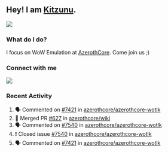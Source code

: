 ## Hey! I am [Kitzunu](https://Github.com/Kitzunu).

<!--<a href="https://github-readme-stats.kitzunu.vercel.app/api?username=Kitzunu&show_icons=true&theme=dark">
  <img align="center" src="https://github-readme-stats.kitzunu.vercel.app/api?username=Kitzunu&show_icons=true&theme=dark" />
</a>-->
<a href="https://github-readme-stats.kitzunu.vercel.app/api?username=Kitzunu&show_icons=true&theme=dark">
  <img align="center" src="https://github-readme-stats.vercel.app/api/top-langs/?username=Kitzunu&layout=compact&theme=dark" />
</a>

### What do I do?

I focus on WoW Emulation at [AzerothCore](https://Github.com/AzerothCore). Come join us ;)

### Connect with me
[![](https://img.shields.io/badge/AzerothCore%20Discord-Connect%20with%20me!-green)](https://discord.com/invite/gkt4y2x)

### Recent Activity

<!--START_SECTION:activity-->
1. 🗣 Commented on [#7421](https://github.com/azerothcore/azerothcore-wotlk/issues/7421) in [azerothcore/azerothcore-wotlk](https://github.com/azerothcore/azerothcore-wotlk)
2. 🎉 Merged PR [#627](https://github.com/azerothcore/wiki/pull/627) in [azerothcore/wiki](https://github.com/azerothcore/wiki)
3. 🗣 Commented on [#7540](https://github.com/azerothcore/azerothcore-wotlk/issues/7540) in [azerothcore/azerothcore-wotlk](https://github.com/azerothcore/azerothcore-wotlk)
4. ❗️ Closed issue [#7540](https://github.com/azerothcore/azerothcore-wotlk/issues/7540) in [azerothcore/azerothcore-wotlk](https://github.com/azerothcore/azerothcore-wotlk)
5. 🗣 Commented on [#7421](https://github.com/azerothcore/azerothcore-wotlk/issues/7421) in [azerothcore/azerothcore-wotlk](https://github.com/azerothcore/azerothcore-wotlk)
<!--END_SECTION:activity-->
